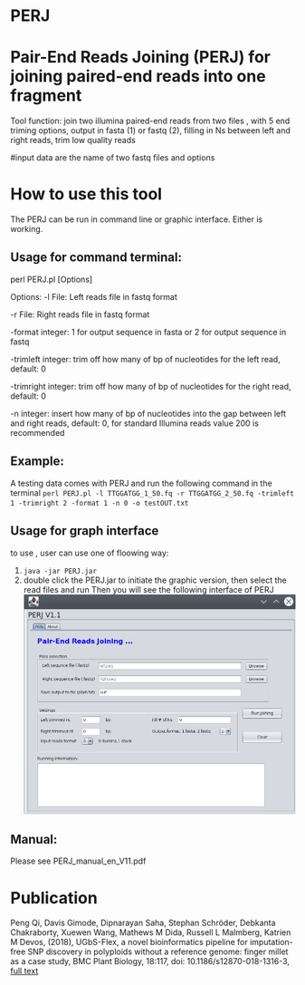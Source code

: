 # PERJ
# Pair-End Reads Joining (PERJ) for joining paired-end reads into one fragment
Tool function: join two illumina paired-end reads from two files , with 5 end triming options, output in fasta (1) or fastq (2), filling in Ns between left and right reads, trim low quality reads

#input data are the name of two fastq files and options

# How to use this tool
The PERJ can be run in command line or graphic interface. Either is working.

## Usage for command terminal:
perl PERJ.pl [Options]

Options:
-l File:  Left reads file in fastq format

-r File:  Right reads file in fastq format

-format integer: 1 for output sequence in fasta or 2 for output sequence in fastq

-trimleft integer:  trim off how many of bp of nucleotides for the left read, default: 0

-trimright integer:  trim off how many of bp of nucleotides for the  right read, default: 0

-n integer: insert how many of bp of nucleotides into the gap between left and right reads, default: 0, for standard Illumina reads value 200 is recommended

## Example: 
A testing data comes with PERJ and run the following command in the terminal
`perl PERJ.pl -l TTGGATGG_1_50.fq -r TTGGATGG_2_50.fq -trimleft 1 -trimright 2 -format 1 -n 0 -o testOUT.txt`

## Usage for graph interface
to use , user can use one of floowing way:

1. `java -jar PERJ.jar`
2. double click the PERJ.jar to initiate the graphic version, then select the read files and run
Then you will see the following interface of PERJ
![What is this](PERJ_graphic.png)

## Manual: 
Please see PERJ_manual_en_V11.pdf

# Publication
Peng Qi, Davis Gimode, Dipnarayan Saha, Stephan Schröder, Debkanta Chakraborty, Xuewen Wang, Mathews M Dida, Russell L Malmberg, Katrien M Devos, (2018), UGbS-Flex, a novel bioinformatics pipeline for imputation-free SNP discovery in polyploids without a reference genome: finger millet as a case study, BMC Plant Biology, 18:117, doi: 10.1186/s12870-018-1316-3, [full text](https://bmcplantbiol.biomedcentral.com/articles/10.1186/s12870-018-1316-3)


